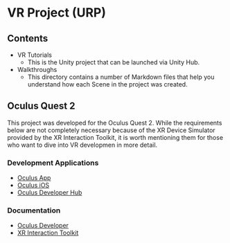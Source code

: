 # VR Project (URP)

## Contents

* VR Tutorials
    * This is the Unity project that can be launched via Unity Hub. 
* Walkthroughs
    * This directory contains a number of Markdown files that help you understand how each Scene in the project was created. 

## Oculus Quest 2

This project was developed for the Oculus Quest 2. While the requirements below are not completely necessary because of the XR Device Simulator provided by the XR Interaction Toolkit, it is worth mentioning them for those who want to dive into VR developmen in more detail. 

### Development Applications

* [Oculus App](https://www.oculus.com/download_app/?id=1582076955407037)
* [Oculus iOS](https://apps.apple.com/us/app/oculus/id1366478176)
* [Oculus Developer Hub](https://developer.oculus.com/documentation/unity/ts-odh/)


### Documentation

* [Oculus Developer](https://developer.oculus.com/documentation/unity/book-unity-gsg)
* [XR Interaction Toolkit](https://docs.unity3d.com/Packages/com.unity.xr.interaction.toolkit@2.0/manual/index.html)